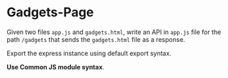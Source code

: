# Gadgets-Page
Given two files `app.js` and `gadgets.html`, write an API in `app.js` file for the path `/gadgets` that sends the `gadgets.html` file as a response.

Export the express instance using default export syntax.

<b>Use Common JS module syntax</b>.
